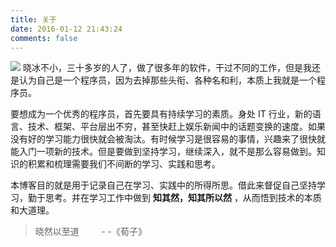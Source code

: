 ```yaml
---
title: 关于
date: 2016-01-12 21:43:24
comments: false
---
```

<img src="http://7xq231.com1.z0.glb.clouddn.com/richard_portrait_208.jpg" class="site-author-image">
晓冰不小，三十多岁的人了，做了很多年的软件，干过不同的工作，但是我还是认为自己是一个程序员，因为去掉那些头衔、各种名和利，本质上我就是一个程序员。

要想成为一个优秀的程序员，首先要具有持续学习的素质。身处 IT 行业，新的语言、技术、框架、平台层出不穷，甚至快赶上娱乐新闻中的话题变换的速度。如果没有好的学习能力很快就会被淘汰。有时候学习是很容易的事情，兴趣来了很快就能入门一项新的技术。但是要做到坚持学习，继续深入，就不是那么容易做到。知识的积累和梳理需要我们不间断的学习、实践和思考。

本博客目的就是用于记录自己在学习、实践中的所得所思。借此来督促自己坚持学习，勤于思考。并在学习工作中做到 **知其然，知其所以然** ，从而悟到技术的本质和大道理。

<blockquote class="blockquote-center">晓然以至道 &nbsp;&nbsp;&nbsp;&nbsp;&nbsp;&nbsp;&nbsp;&nbsp;-&nbsp;-《荀子》</blockquote>